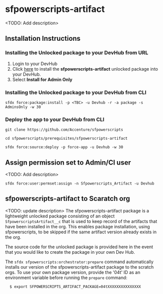 # sfpowerscripts-artifact

<TODO: Add description>

## Installation Instructions
### Installing the Unlocked package to your DevHub from URL

1. Login to your DevHub
2. Click [here](https://login.salesforce.com/packaging/installPackage.apexp?p0=<TBC>) to install the **sfpowerscripts-artifact** unlocked package into your DevHub.
3. Select **Install for Admin Only**

### Installing the Unlocked package to your DevHub from CLI

```
sfdx force:package:install -p <TBC> -u Devhub -r -a package -s AdminsOnly -w 30
```

### Deploy the app to your DevHub from CLI

```
git clone https://github.com/Accenture/sfpowerscripts

cd sfpowerscripts/prerequisites/sfpowerscripts-artifact

sfdx force:source:deploy -p force-app -u Devhub -w 30
```

## Assign permission set to Admin/CI user
<TODO: Add description>

```
sfdx force:user:permset:assign -n Sfpowerscripts_Artifact -u Devhub
```

## sfpowerscripts-artifact to Scaratch org

<TODO: update description>
The sfpowerscripts-artifact package is a lightweight unlocked package consisting of an object `SfpowerscriptsArtifact__c` that is used to keep record of the artifacts that have been installed in the org. This enables package installation, using sfpowerscripts, to be skipped if the same artifact version already exists in the org.

The source code for the unlocked package is provided here in the event that you would like to create the package in your own Dev Hub.

The `sfdx sfpowerscripts:orchestrator:prepare` command automatically installs our version of the sfpowerscripts-artifact package to the scratch orgs. To use your own package version, provide the
'04t' ID as an environment variable before running the `prepare` command:

```bash
  $ export SFPOWERSCRIPTS_ARTIFACT_PACKAGE=04tXXXXXXXXXXXXXXX
```
